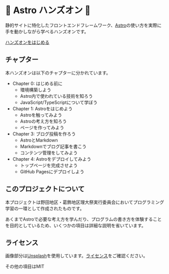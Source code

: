 # 🚀 Astro ハンズオン 🚀

静的サイトに特化したフロントエンドフレームワーク、[Astro](https://astro.build)の使い方を実際に手を動かしながら学べるハンズオンです。

<a href="/docs/ch0/0_init.md" align="center">ハンズオンをはじめる</a>

## チャプター

本ハンズオンは以下のチャプターに分かれています。

- Chapter 0: はじめる前に
  - 環境構築しよう
  - Astro内で使われている技術を知ろう
  - JavaScript/TypeScriptについて学ぼう
- Chapter 1: Astroをはじめよう
  - Astroを触ってみよう
  - Astroの考え方を知ろう
  - ページを作ってみよう
- Chapter 3: ブログ投稿を作ろう
  - AstroとMarkdown
  - Markdownでブログ記事を書こう
  - コンテンツ管理をしてみよう
- Chapter 4: Astroをデプロイしてみよう
  - トップページを完成させよう
  - GitHub Pagesにデプロイしよう

## このプロジェクトについて

本プロジェクトは野田地区・葛飾地区理大祭実行委員会においてプログラミング学習の一環として作成されたものです。

あくまでAstroで必要な考え方を学んだり、プログラムの書き方を体験することを目的としているため、いくつかの項目は詳細な説明を省いています。

## ライセンス

画像部分は[Unsplash](https://unsplash.com/ja)を使用しています。[ライセンス](https://unsplash.com/ja/%E3%83%A9%E3%82%A4%E3%82%BB%E3%83%B3%E3%82%B9)をご確認ください。

その他の項目はMIT